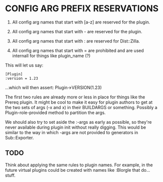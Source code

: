 
# CONFIG ARG PREFIX RESERVATIONS

1. All config arg names that start with [a-z] are reserved for the plugin.

2. All config arg names that start with - are reserved for the plugin.

3. All config arg names that start with : are reserved for Dist::Zilla.

4. All config arg names that start with = are prohibited and are used internall
   for things like plugin_name (?)

This will let us say:

    [Plugin]
    :version = 1.23

...which will then assert:  Plugin->VERSION(1.23)

The first two rules are already more or less in place for things like the
Prereq plugin.  It might be cool to make it easy for plugin authors to get at
the two sets of args (-x and x) in their BUILDARGS or something.  Possibly a
Plugin-role-provided method to partition the args.

We should also try to set aside the :-args as early as possible, so they're
never available during plugin init without really digging.  This would be
similar to the way in which -args are not provided to generators in
Sub::Exporter.

## TODO

Think about applying the same rules to plugin names.  For example, in the
future virtual plugins could be created with names like :Blorgle that do...
stuff.

